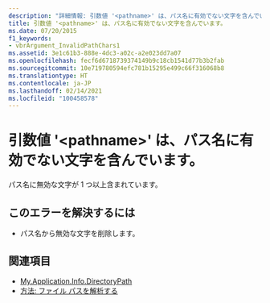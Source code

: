 ```yaml
---
description: "詳細情報: 引数値 '<pathname>' は、パス名に有効でない文字を含んでいます"
title: 引数値 '<pathname>' は、パス名に有効でない文字を含んでいます。
ms.date: 07/20/2015
f1_keywords:
- vbrArgument_InvalidPathChars1
ms.assetid: 3e1c61b3-888e-4dc3-a02c-a2e023dd7a07
ms.openlocfilehash: fecf6d6718739374149b9c18cb1541d77b3b2fab
ms.sourcegitcommit: 10e719780594efc781b15295e499c66f316068b8
ms.translationtype: HT
ms.contentlocale: ja-JP
ms.lasthandoff: 02/14/2021
ms.locfileid: "100458578"
---
```

# <a name="argument-value-pathname-contains-characters-that-are-not-valid-in-a-path-name"></a>引数値 '\<pathname>' は、パス名に有効でない文字を含んでいます。

パス名に無効な文字が 1 つ以上含まれています。  
  
## <a name="to-correct-this-error"></a>このエラーを解決するには  
  
- パス名から無効な文字を削除します。  
  
## <a name="see-also"></a>関連項目

- [My.Application.Info.DirectoryPath](xref:Microsoft.VisualBasic.ApplicationServices.AssemblyInfo.DirectoryPath)
- [方法: ファイル パスを解析する](../developing-apps/programming/drives-directories-files/how-to-parse-file-paths.md)
